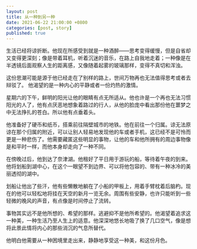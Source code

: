 ```yaml
---
layout: post
title: 从一种到另一种
date: 2021-06-22 21:00:00 +0800
categories: [post, story]
published: true
---
```


生活已经将谅折断。他现在所感受到就是一种酒醉——思考变得缓慢，但是自省却又变得更深刻；像是带着耳机，听着沉迷的音乐，在路上自我地走着；一种像是在半透镜后面观察人生的距离感，又像随着起雾的玻璃那样，变得不真切和浑浊。

这份思潮可能是源于他已经走在了别样的路上，世间万物再也无法值得思考或者去辩驳了。 他渴望的是一种内心的平静或者一份灼热的激情。

星期六的下午，鲜明的阳光让他的眼睛有点无所适从。他也许是一个再也无法习惯阳光的人了，他有点厌恶地想象着路过的行人，从他的脸庞中看出那份他在噩梦之中无法挣扎的苍白。所以他有点垂着头。

他准备好了硬币和纸币，搭乘前往隔壁城市的地铁。他在前往一个归属。谅无法原谅在那个归属的附近，可以让别人轻易地发现他的车或者手机，这已经不是可怜而更是一种悲伤了。他需要藏匿这些明显的事物，让他的车和他所拥有的周边事物像是和平时一样，而他本身却走向了一种不同。

在傍晚过后，他到达了奈津湖。他租好了平日用于游玩的船，等待着午夜的到来。他将划船到湖中心，在这个一眼望不到边界、可以将他包容的、带有一种冰冷的美丽透彻的湖中。

划船让他出了些汗，他有些懒散地躺在了小船的甲板上，用着手臂枕着后脑杓。现在的他可以轻松地将挂在天空的新月一览无余。周围有些安静，也许只能听到一些轻微的晚风的声音，有点像是时间停止了流转。

事物其实远不是他所想的、希望的那样。逃避抑不是他所希望的。他渴望着追求这一种美，一种生活乃至人生上的适意。他深深地悠长地吸了换了几口空气，像是想将此景此情将内心的那些消沉的气息所替代。

他明白他需要从一种困境里走出来，静静地享受这一种美，和这份月色。
